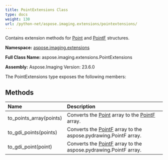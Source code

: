 ```yaml
---
title: PointExtensions Class
type: docs
weight: 130
url: /python-net/aspose.imaging.extensions/pointextensions/
---
```


Contains extension methods for [Point](/imaging/python-net/aspose.imaging/point/) and [PointF](/imaging/python-net/aspose.imaging/pointf/) structures.

**Namespace:** [aspose.imaging.extensions](/imaging/python-net/aspose.imaging.extensions/)

**Full Class Name:** aspose.imaging.extensions.PointExtensions

**Assembly:**  Aspose.Imaging Version: 23.6.0

The PointExtensions type exposes the following members:
## **Methods**
|**Name**|**Description**|
| :- | :- |
|to_points_array(points)|Converts the [Point](/imaging/python-net/aspose.imaging/point/) array to the [PointF](/imaging/python-net/aspose.imaging/pointf/) array.|
|to_gdi_points(points)|Converts the [PointF](/imaging/python-net/aspose.imaging/pointf/) array to the aspose.pydrawing.PointF array.|
|to_gdi_point(point)|Converts the [PointF](/imaging/python-net/aspose.imaging/pointf/) array to the aspose.pydrawing.PointF array.|
